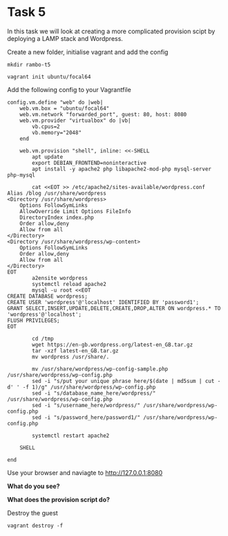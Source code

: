 # Task 5
In this task we will look at creating a more complicated provision scipt by deploying a LAMP stack and Wordpress.

Create a new folder, initialise vagrant and add the config

```
mkdir rambo-t5

vagrant init ubuntu/focal64
```

Add the following config to your Vagrantfile

```
config.vm.define "web" do |web|
    web.vm.box = "ubuntu/focal64"
    web.vm.network "forwarded_port", guest: 80, host: 8080
    web.vm.provider "virtualbox" do |vb|
        vb.cpus=2
        vb.memory="2048"
    end

    web.vm.provision "shell", inline: <<-SHELL
        apt update
        export DEBIAN_FRONTEND=noninteractive
        apt install -y apache2 php libapache2-mod-php mysql-server php-mysql

        cat <<EOT >> /etc/apache2/sites-available/wordpress.conf
Alias /blog /usr/share/wordpress
<Directory /usr/share/wordpress>
    Options FollowSymLinks
    AllowOverride Limit Options FileInfo
    DirectoryIndex index.php
    Order allow,deny
    Allow from all
</Directory>
<Directory /usr/share/wordpress/wp-content>
    Options FollowSymLinks
    Order allow,deny
    Allow from all
</Directory>
EOT
        a2ensite wordpress
        systemctl reload apache2
        mysql -u root <<EOT
CREATE DATABASE wordpress;
CREATE USER 'wordpress'@'localhost' IDENTIFIED BY 'password1';
GRANT SELECT,INSERT,UPDATE,DELETE,CREATE,DROP,ALTER ON wordpress.* TO 'wordpress'@'localhost';
FLUSH PRIVILEGES;
EOT

        cd /tmp
        wget https://en-gb.wordpress.org/latest-en_GB.tar.gz
        tar -xzf latest-en_GB.tar.gz
        mv wordpress /usr/share/.

        mv /usr/share/wordpress/wp-config-sample.php /usr/share/wordpress/wp-config.php
        sed -i "s/put your unique phrase here/$(date | md5sum | cut -d' ' -f 1)/g" /usr/share/wordpress/wp-config.php
        sed -i "s/database_name_here/wordpress/" /usr/share/wordpress/wp-config.php
        sed -i "s/username_here/wordpress/" /usr/share/wordpress/wp-config.php
        sed -i "s/password_here/password1/" /usr/share/wordpress/wp-config.php

        systemctl restart apache2

    SHELL

end
```

Use your browser and naviagte to http://127.0.0.1:8080

**What do you see?**

**What does the provision script do?**

Destroy the guest

```
vagrant destroy -f
```
